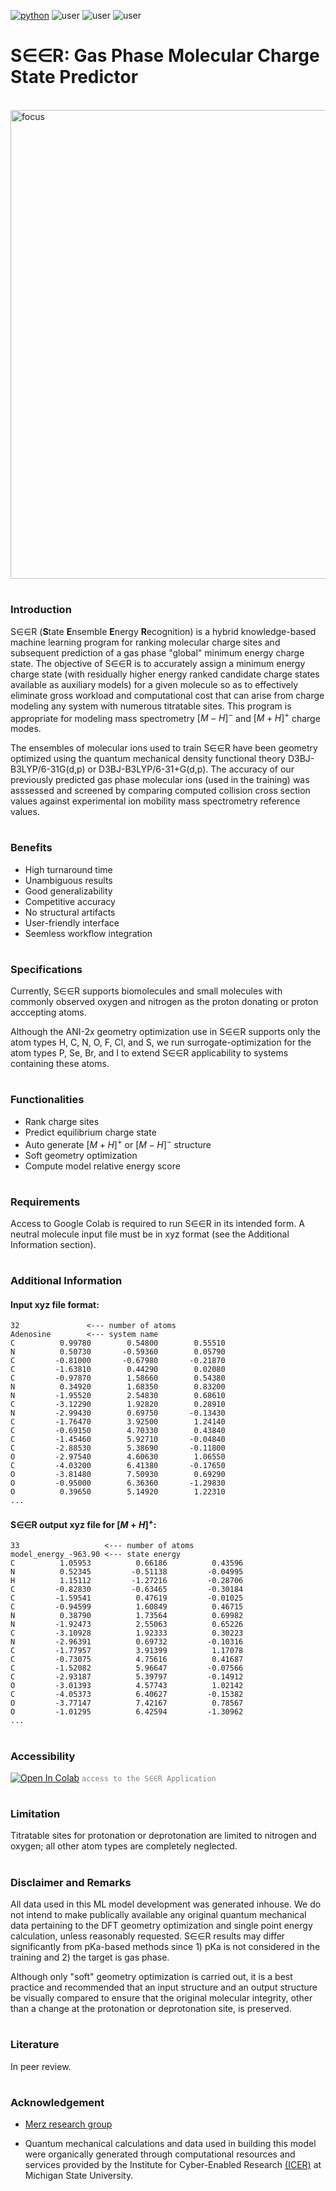 [![python](https://img.shields.io/badge/Python-3.9-3776AB.svg?style=flat&logo=python&logoColor=white)](https://www.python.org) ![user](https://img.shields.io/badge/GoogleColab-grey?style=flat&logo=googlecolab) ![user](https://img.shields.io/badge/Chemodeling-App-yellow?) ![user](https://img.shields.io/badge/Userfriend-1.0-sgreen?) 

# S∈∈R: Gas Phase Molecular Charge State Predictor
<br /><img align = "center" width="750" alt="focus" src="https://github.com/user-attachments/assets/28f1fbf3-d562-498b-8f94-3c7b8446bd40"> 

#
### **Introduction**
S∈∈R (**S**tate **E**nsemble **E**nergy **R**ecognition) is a hybrid knowledge-based machine learning program for ranking molecular charge sites and subsequent prediction of a gas phase "global" minimum energy charge state. The objective of S∈∈R is to accurately assign a minimum energy charge state (with residually higher energy ranked candidate charge states available as auxiliary models) for a given molecule so as to effectively eliminate gross workload and computational cost that can arise from charge modeling any system with numerous titratable sites. This program is appropriate for modeling mass spectrometry $[M-H]^-$ and $[M+H]^+$ charge modes.

The ensembles of molecular ions used to train S∈∈R have been geometry optimized using the quantum mechanical density functional theory D3BJ-B3LYP/6-31G(d,p) or D3BJ-B3LYP/6-31+G(d,p). The accuracy of our previously predicted gas phase molecular ions (used in the training) was asssessed and screened by comparing computed collision cross section values against experimental ion mobility mass spectrometry reference values. 

#
### **Benefits**
-  High turnaround time
-  Unambiguous results
-  Good generalizability
-  Competitive accuracy
-  No structural artifacts
-  User-friendly interface
-  Seemless workflow integration

#
### **Specifications**
Currently, S∈∈R supports biomolecules and small molecules with commonly observed oxygen and nitrogen as the proton donating or proton acccepting atoms. 

Although the ANI-2x geometry optimization use in S∈∈R supports only the atom types H, C, N, O, F, Cl, and S, we run surrogate-optimization for the atom types P, Se, Br, and I to extend S∈∈R applicability to systems containing these atoms.

#
### **Functionalities**

-    Rank charge sites
-    Predict equilibrium charge state
-    Auto generate $[M+H]^+$ or  $[M-H]^-$ structure
-    Soft geometry optimization
-    Compute model relative energy score

#
### **Requirements**
Access to Google Colab is required to run S∈∈R in its intended form. A neutral molecule input file must be in xyz format (see the Additional Information section).

#
### **Additional Information**
#### Input xyz file format:
```twig
32               <--- number of atoms
Adenosine        <--- system name
C          0.99780        0.54800        0.55510    
N          0.50730       -0.59360        0.05790
C         -0.81000       -0.67980       -0.21870
C         -1.63810        0.44290        0.02080
C         -0.97870        1.58660        0.54380
N          0.34920        1.68350        0.83200
N         -1.95520        2.54830        0.68610
C         -3.12290        1.92820        0.28910
N         -2.99430        0.69750       -0.13430
C         -1.76470        3.92500        1.24140
C         -0.69150        4.70330        0.43840
C         -1.45460        5.92710       -0.04840
C         -2.88530        5.38690       -0.11800
O         -2.97540        4.60630        1.06550
C         -4.03200        6.41380       -0.17650
O         -3.81480        7.50930        0.69290
O         -0.95000        6.36360       -1.29830
O          0.39650        5.14920        1.22310
...
```

#### S∈∈R output xyz file for $[M+H]^+$:
```twig
33                   <--- number of atoms
model_energy_-963.90 <--- state energy
C          1.05953          0.66186          0.43596
N          0.52345         -0.51138         -0.04995
H          1.15112         -1.27216         -0.28706
C         -0.82830         -0.63465         -0.30184
C         -1.59541          0.47619         -0.01025
C         -0.94599          1.60849          0.46715
N          0.38790          1.73564          0.69982
N         -1.92473          2.55063          0.65226
C         -3.10928          1.92333          0.30223
N         -2.96391          0.69732         -0.10316
C         -1.77957          3.91399          1.17078
C         -0.73075          4.75616          0.41687
C         -1.52082          5.96647         -0.07566
C         -2.93187          5.39797         -0.14912
O         -3.01393          4.57743          1.02142
C         -4.05373          6.40627         -0.15382
O         -3.77147          7.42167          0.78567
O         -1.01295          6.42594         -1.30962
...
```


#
### Accessibility
 [<img src="https://colab.research.google.com/assets/colab-badge.svg" alt="Open In Colab">](https://colab.research.google.com/drive/1XVfOJdQpMLdhj5iQv_vuhCU32HG4mrp3?usp=sharing) <code style="color : grey">access to the S∈∈R Application</code>
<br />

#
### **Limitation**
Titratable sites for protonation or deprotonation are limited to nitrogen and oxygen; all other atom types are completely neglected. 

#
### **Disclaimer and Remarks**
All data used in this ML model development was generated inhouse. We do not intend to make publically available any original quantum mechanical data pertaining to the DFT geometry optimization and single point energy calculation, unless reasonably requested. S∈∈R results may differ significantly from pKa-based methods since 1) pKa is not considered in the training and 2) the target is gas phase.


Although only "soft" geometry optimization is carried out, it is a best practice and recommended that an input structure and an output structure be visually compared to ensure that the original molecular integrity, other than a change at the protonation or deprotonation site, is preserved.  


#
### Literature
In peer review.


#
### Acknowledgement 
-   [Merz research group](https://github.com/merzlab) 

-   Quantum mechanical calculations and data used in building this model were organically generated through computational resources and services provided by the Institute for Cyber-Enabled Research [(ICER)](https://github.com/MSU-iCER) at Michigan State University.

<br/>
<br/>

<br />
